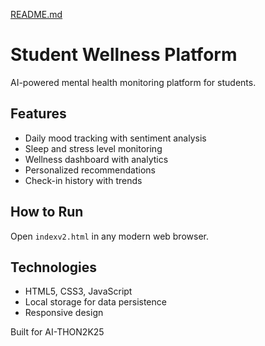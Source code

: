 [README.md](https://github.com/user-attachments/files/22308832/README.md)
# Student Wellness Platform

AI-powered mental health monitoring platform for students.

## Features

- Daily mood tracking with sentiment analysis
- Sleep and stress level monitoring
- Wellness dashboard with analytics
- Personalized recommendations
- Check-in history with trends

## How to Run

Open `indexv2.html` in any modern web browser.

## Technologies

- HTML5, CSS3, JavaScript
- Local storage for data persistence
- Responsive design

Built for AI-THON2K25
